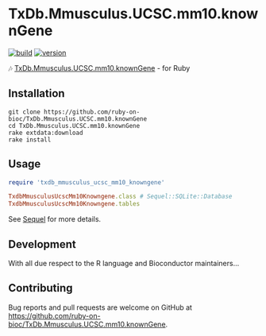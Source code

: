 # TxDb.Mmusculus.UCSC.mm10.knownGene

[![build](https://github.com/ruby-on-bioc/TxDb.Mmusculus.UCSC.mm10.knownGene/actions/workflows/ci.yml/badge.svg)](https://github.com/ruby-on-bioc/TxDb.Mmusculus.UCSC.mm10.knownGene/actions/workflows/ci.yml)
[![version](https://img.shields.io/badge/release%20version-3.10.0-green.svg)](https://bioconductor.org/packages/TxDb.Mmusculus.UCSC.mm10.knownGene/)

:notes: [TxDb.Mmusculus.UCSC.mm10.knownGene](https://bioconductor.org/packages/TxDb.Mmusculus.UCSC.mm10.knownGene/) - for Ruby

## Installation

```
git clone https://github.com/ruby-on-bioc/TxDb.Mmusculus.UCSC.mm10.knownGene
cd TxDb.Mmusculus.UCSC.mm10.knownGene
rake extdata:download
rake install
```

## Usage

```ruby
require 'txdb_mmusculus_ucsc_mm10_knowngene'

TxdbMmusculusUcscMm10Knowngene.class # Sequel::SQLite::Database
TxdbMmusculusUcscMm10Knowngene.tables
```

See [Sequel](https://github.com/jeremyevans/sequel) for more details.

## Development

With all due respect to the R language and Bioconductor maintainers...

## Contributing

Bug reports and pull requests are welcome on GitHub at https://github.com/ruby-on-bioc/TxDb.Mmusculus.UCSC.mm10.knownGene.
